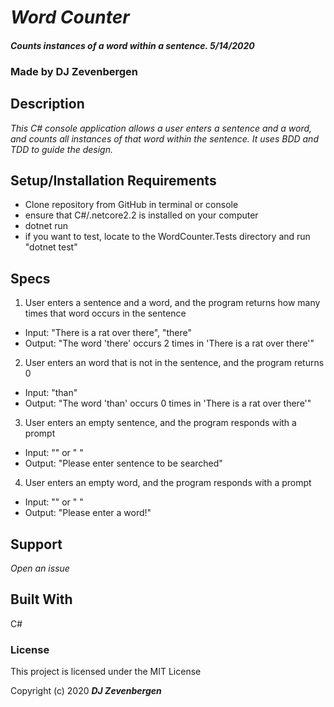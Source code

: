 # _Word Counter_

#### _Counts instances of a word within a sentence. 5/14/2020_

### Made by DJ Zevenbergen
## Description

_This C# console application allows a user enters a sentence and a word, and counts all instances of that word within the sentence. It uses BDD and TDD to guide the design._


## Setup/Installation Requirements

* Clone repository from GitHub in terminal or console
* ensure that C#/.netcore2.2 is installed on your computer
* dotnet run
* if you want to test, locate to the WordCounter.Tests directory and run "dotnet test"


## Specs

1. User enters a sentence and a word, and the program returns how many times that word occurs in the sentence
  * Input: "There is a rat over there", "there"
  * Output: "The word 'there' occurs 2 times in 'There is a rat over there'"
2. User enters an word that is not in the sentence, and the program returns 0
  * Input: "than"
  * Output: "The word 'than' occurs 0 times in 'There is a rat over there'"
3. User enters an empty sentence, and the program responds with a prompt
  * Input: "" or "         "
  * Output: "Please enter sentence to be searched"
4. User enters an empty word, and the program responds with a prompt
  * Input: "" or "          "
  * Output: "Please enter a word!"


## Support

_Open an issue_


## Built With
C#

### License

This project is licensed under the MIT License

Copyright (c) 2020 **_DJ Zevenbergen_**
